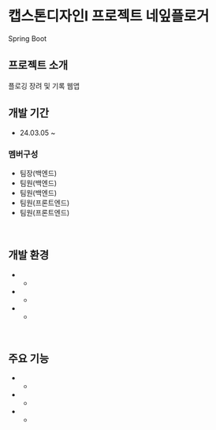# 캡스톤디자인I 프로젝트 네잎플로거
Spring Boot
<br>

## 프로젝트 소개
플로깅 장려 및 기록 웹앱
<br>

## 개발 기간
* 24.03.05 ~
### 멤버구성
* 팀장(백엔드)
* 팀원(백엔드)
* 팀원(백엔드)
* 팀원(프론트엔드)
* 팀원(프론트엔드)
<br>

## 개발 환경
* -
* -
* -
<br>

## 주요 기능
* -
* -
* -
<br>
